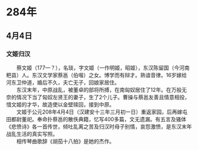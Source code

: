 # 284年
## 4月4日
### 文姬归汉
　　蔡文姬（177—？），名琰，字文姬（一作明姬，昭姬），东汉陈留国（今河南粑县）人。东汉文学家蔡邕（伯喈）之女。博学而有辩才。熟谙音律。16岁嫁给河东卫仲道，婚后不久，夫亡无子，回娘家居住。<br>　　东汉末年，中原战乱，被董卓的部将所搏，在南匈奴居住了12年。在万般无奈的情况下当了匈奴左贤王的妻子，生了2个儿子。曹操与蔡邕友善且情意相投，惜文姬的才华，故造使以金壁赎回，接到中原。<br>　　文姬于公元208年4月4日（汉建安十三年三月初一日）重返家园，后再嫁屯田都尉董祀。奉命扑蔡邕的散佚典籍，忆写400多篇，文无遗漏。有五言及骚体《悲愤诗》各一首传世，倾吐乱离之苦及归汉时母子别情，哀怨激愤，是东汉末年战乱生活的真实写照。<br>　　相传琴曲歌辞《胡茄十八拍》是她的杰作。
<comment/>